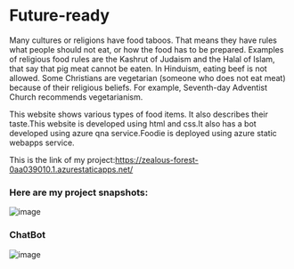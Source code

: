 # Future-ready
Many cultures or religions have food taboos. That means they have rules what people should not eat, or how the food has to be prepared. Examples of religious food rules are the Kashrut of Judaism and the Halal of Islam, that say that pig meat cannot be eaten. In Hinduism, eating beef is not allowed. Some Christians are vegetarian (someone who does not eat meat) because of their religious beliefs. For example, Seventh-day Adventist Church recommends vegetarianism.

This website shows various types of food items. It also describes their taste.This website is developed using html and css.It also has a bot developed using azure qna service.Foodie is deployed using azure static webapps service.

This is the link of my project:https://zealous-forest-0aa039010.1.azurestaticapps.net/

### Here are my project snapshots:
![image](https://user-images.githubusercontent.com/100688001/183459799-4d704bb2-78f2-41f6-8ce3-ee2dc5ff586f.png)

### ChatBot
![image](https://user-images.githubusercontent.com/100688001/183461433-7e78f54c-1d3c-4f04-bf7a-16b226cb8426.png)

